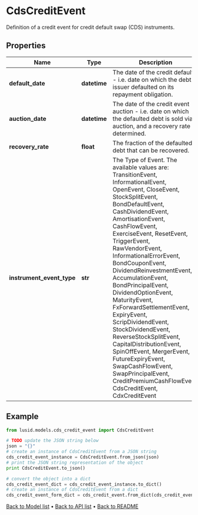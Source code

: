 # CdsCreditEvent

Definition of a credit event for credit default swap (CDS) instruments.

## Properties
Name | Type | Description | Notes
------------ | ------------- | ------------- | -------------
**default_date** | **datetime** | The date of the credit default - i.e. date on which the debt issuer defaulted on its repayment obligation. | 
**auction_date** | **datetime** | The date of the credit event auction - i.e. date on which the defaulted debt is sold via auction, and a recovery rate determined. | [optional] 
**recovery_rate** | **float** | The fraction of the defaulted debt that can be recovered. | [optional] 
**instrument_event_type** | **str** | The Type of Event. The available values are: TransitionEvent, InformationalEvent, OpenEvent, CloseEvent, StockSplitEvent, BondDefaultEvent, CashDividendEvent, AmortisationEvent, CashFlowEvent, ExerciseEvent, ResetEvent, TriggerEvent, RawVendorEvent, InformationalErrorEvent, BondCouponEvent, DividendReinvestmentEvent, AccumulationEvent, BondPrincipalEvent, DividendOptionEvent, MaturityEvent, FxForwardSettlementEvent, ExpiryEvent, ScripDividendEvent, StockDividendEvent, ReverseStockSplitEvent, CapitalDistributionEvent, SpinOffEvent, MergerEvent, FutureExpiryEvent, SwapCashFlowEvent, SwapPrincipalEvent, CreditPremiumCashFlowEvent, CdsCreditEvent, CdxCreditEvent | 

## Example

```python
from lusid.models.cds_credit_event import CdsCreditEvent

# TODO update the JSON string below
json = "{}"
# create an instance of CdsCreditEvent from a JSON string
cds_credit_event_instance = CdsCreditEvent.from_json(json)
# print the JSON string representation of the object
print CdsCreditEvent.to_json()

# convert the object into a dict
cds_credit_event_dict = cds_credit_event_instance.to_dict()
# create an instance of CdsCreditEvent from a dict
cds_credit_event_form_dict = cds_credit_event.from_dict(cds_credit_event_dict)
```
[Back to Model list](../README.md#documentation-for-models) &#8226; [Back to API list](../README.md#documentation-for-api-endpoints) &#8226; [Back to README](../README.md)


